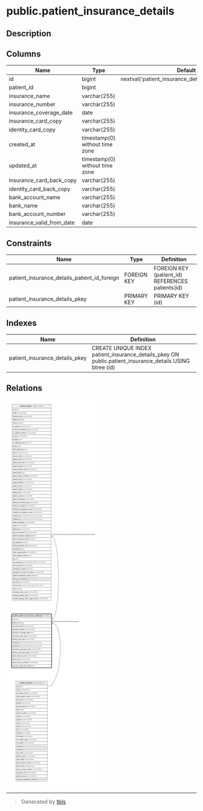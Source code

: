 # public.patient_insurance_details

## Description

## Columns

| Name | Type | Default | Nullable | Children | Parents | Comment |
| ---- | ---- | ------- | -------- | -------- | ------- | ------- |
| id | bigint | nextval('patient_insurance_details_id_seq'::regclass) | false | [public.orders](public.orders.md) |  |  |
| patient_id | bigint |  | false |  | [public.patients](public.patients.md) |  |
| insurance_name | varchar(255) |  | false |  |  |  |
| insurance_number | varchar(255) |  | false |  |  |  |
| insurance_coverage_date | date |  | true |  |  |  |
| insurance_card_copy | varchar(255) |  | true |  |  |  |
| identity_card_copy | varchar(255) |  | true |  |  |  |
| created_at | timestamp(0) without time zone |  | true |  |  |  |
| updated_at | timestamp(0) without time zone |  | true |  |  |  |
| insurance_card_back_copy | varchar(255) |  | true |  |  |  |
| identity_card_back_copy | varchar(255) |  | true |  |  |  |
| bank_account_name | varchar(255) |  | true |  |  |  |
| bank_name | varchar(255) |  | true |  |  |  |
| bank_account_number | varchar(255) |  | true |  |  |  |
| insurance_valid_from_date | date |  | true |  |  |  |

## Constraints

| Name | Type | Definition |
| ---- | ---- | ---------- |
| patient_insurance_details_patient_id_foreign | FOREIGN KEY | FOREIGN KEY (patient_id) REFERENCES patients(id) |
| patient_insurance_details_pkey | PRIMARY KEY | PRIMARY KEY (id) |

## Indexes

| Name | Definition |
| ---- | ---------- |
| patient_insurance_details_pkey | CREATE UNIQUE INDEX patient_insurance_details_pkey ON public.patient_insurance_details USING btree (id) |

## Relations

![er](public.patient_insurance_details.svg)

---

> Generated by [tbls](https://github.com/k1LoW/tbls)
